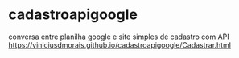 # cadastroapigoogle
conversa entre planilha google e site simples de cadastro com API
https://viniciusdmorais.github.io/cadastroapigoogle/Cadastrar.html

